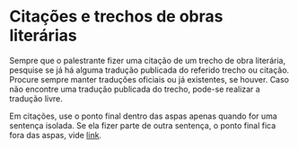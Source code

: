 # Citações e trechos de obras literárias

Sempre que o palestrante fizer uma citação de um trecho de obra literária, pesquise se já há alguma tradução publicada do referido trecho ou citação. Procure sempre manter traduções oficiais ou já existentes, se houver. Caso não encontre uma tradução publicada do trecho, pode-se realizar a tradução livre.

Em citações, use o ponto final dentro das aspas apenas quando for uma sentença isolada. Se ela fizer parte de outra sentença, o ponto final fica fora das aspas, vide [link][ci1].

[ci1]: http://www.portuguesnarede.com/2011/09/aspas-e-ponto-em-citacao.html
